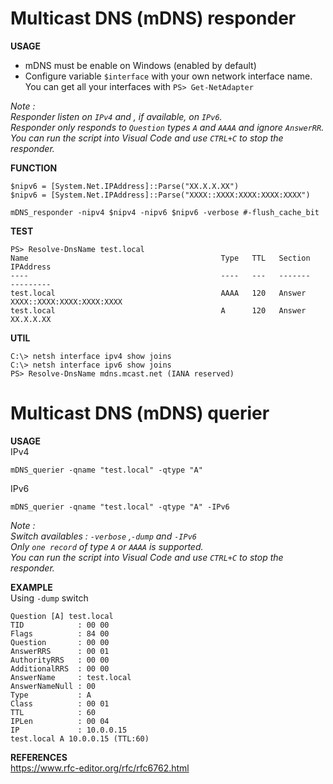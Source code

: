 # Multicast DNS (mDNS) responder

**USAGE**  
- mDNS must be enable on Windows (enabled by default)  
- Configure variable `$interface` with your own network interface name.  
  You can get all your interfaces with `PS> Get-NetAdapter` 

*Note :  
Responder listen on `IPv4` and , if available, on `IPv6`.  
Responder only responds to `Question` types `A` and `AAAA` and ignore `AnswerRR`.  
You can run the script into Visual Code and use `CTRL+C` to stop the responder.*  

**FUNCTION**  
```
$nipv6 = [System.Net.IPAddress]::Parse("XX.X.X.XX")  
$nipv6 = [System.Net.IPAddress]::Parse("XXXX::XXXX:XXXX:XXXX:XXXX")
  
mDNS_responder -nipv4 $nipv4 -nipv6 $nipv6 -verbose #-flush_cache_bit
```

**TEST**  
```
PS> Resolve-DnsName test.local  
Name                                           Type   TTL   Section    IPAddress
----                                           ----   ---   -------    ---------
test.local                                     AAAA   120   Answer     XXXX::XXXX:XXXX:XXXX:XXXX
test.local                                     A      120   Answer     XX.X.X.XX
```


**UTIL**  
```
C:\> netsh interface ipv4 show joins
C:\> netsh interface ipv6 show joins
PS> Resolve-DnsName mdns.mcast.net (IANA reserved) 
```


    
# Multicast DNS (mDNS) querier

**USAGE**  
  IPv4 
  ```
  mDNS_querier -qname "test.local" -qtype "A"
  ```  
  IPv6
  ```
  mDNS_querier -qname "test.local" -qtype "A" -IPv6
  ```

*Note :  
Switch availables : `-verbose` ,`-dump` and `-IPv6`  
Only `one record` of type `A` or `AAAA` is supported.  
You can run the script into Visual Code and use `CTRL+C` to stop the responder.*    
  
**EXAMPLE**  
Using `-dump` switch  
```
Question [A] test.local
TID            : 00 00
Flags          : 84 00
Question       : 00 00
AnswerRRS      : 00 01
AuthorityRRS   : 00 00
AdditionalRRS  : 00 00
AnswerName     : test.local
AnswerNameNull : 00
Type           : A
Class          : 00 01
TTL            : 60
IPLen          : 00 04
IP             : 10.0.0.15
test.local A 10.0.0.15 (TTL:60)
```

  
**REFERENCES**  
https://www.rfc-editor.org/rfc/rfc6762.html  
